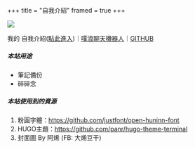 
+++
title = "自我介紹"
framed = true
+++

![](/blog/images/插圖.png)

我的 自我介紹([點此進入](https://kinako890419.github.io/blog/posts/hello-terminal/))｜[噗浪聊天機器人](https://www.plurk.com/hotwaterbot)｜[GITHUB](https://github.com/kinako890419)

##### 本站用途

- 筆記備份
- 碎碎念

##### 本站使用到的資源

1. 粉圓字體：https://github.com/justfont/open-huninn-font
2. HUGO主題：https://github.com/panr/hugo-theme-terminal
3. 封面圖 By 阿烯 (FB: 大烯豆干)